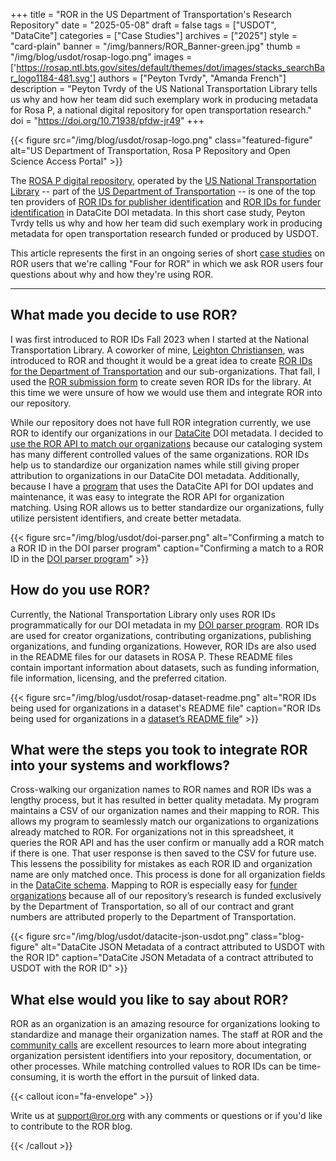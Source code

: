 +++ 
title = "ROR in the US Department of Transportation's Research Repository" 
date = "2025-05-08"
draft = false 
tags = ["USDOT", "DataCite"] 
categories = ["Case Studies"] 
archives = ["2025"]
style = "card-plain" 
banner = "/img/banners/ROR_Banner-green.jpg" 
thumb = "/img/blog/usdot/rosap-logo.png"
images = ['https://rosap.ntl.bts.gov/sites/default/themes/dot/images/stacks_searchBar_logo1184-481.svg']
authors = ["Peyton Tvrdy", "Amanda French"] 
description = "Peyton Tvrdy of the US National Transportation Library tells us why and how her team did such exemplary work in producing metadata for Rosa P, a national digital repository for open transportation research."
doi = "https://doi.org/10.71938/pfdw-jr49"
+++ 

{{< figure src="/img/blog/usdot/rosap-logo.png" class="featured-figure" alt="US Department of Transportation, Rosa P Repository and Open Science Access Portal" >}}

The [ROSA P digital repository](https://rosap.ntl.bts.gov/), operated by the [US National Transportation Library](https://ntl.bts.gov/ntl) -- part of the [US Department of Transportation](https://www.transportation.gov/) -- is one of the top ten providers of [ROR IDs for publisher identification](https://api.datacite.org/dois?query=publisher.publisherIdentifierScheme:ROR+OR+publisher.schemeUri:%22https://ror.org%22+OR+publisher.publisherIdentifier:*ror*&publisher=true&page[size]=0) and [ROR IDs for funder identification](https://api.datacite.org/dois?query=fundingReferences.funderIdentifierType:ROR&page%5Bsize%5D=0) in DataCite DOI metadata. In this short case study, Peyton Tvrdy tells us why and how her team did such exemplary work in producing metadata for open transportation research funded or produced by USDOT.

This article represents the first in an ongoing series of short [case studies](https://ror.org/categories/case-studies) on ROR users that we're calling "Four for ROR" in which we ask ROR users four questions about why and how they're using ROR.

---

## What made you decide to use ROR?

I was first introduced to ROR IDs Fall 2023 when I started at the National Transportation Library. A coworker of mine, [Leighton Christiansen](https://orcid.org/0000-0002-0543-4268), was introduced to ROR and thought it would be a great idea to create [ROR IDs for the Department of Transportation](https://ror.org/02xfw2e90) and our sub-organizations. That fall, I used the [ROR submission form](https://curation-request.ror.org) to create seven ROR IDs for the library. At this time we were unsure of how we would use them and integrate ROR into our repository. 

While our repository does not have full ROR integration currently, we use ROR to identify our organizations in our [DataCite](https://datacite.org) DOI metadata. I decided to [use the ROR API to match our organizations](https://ror.readme.io/docs/matching#match-organization-names-to-ror-ids-using-the-ror-api) because our cataloging system has many different controlled values of the same organizations. ROR IDs help us to standardize our organization names while still giving proper attribution to organizations in our DataCite DOI metadata. Additionally, because I have a [program](https://github.com/ptvrdy/doi-parser) that uses the DataCite API for DOI updates and maintenance, it was easy to integrate the ROR API for organization matching. Using ROR allows us to better standardize our organizations, fully utilize persistent identifiers, and create better metadata.

{{< figure src="/img/blog/usdot/doi-parser.png" alt="Confirming a match to a ROR ID in the DOI parser program" caption="Confirming a match to a ROR ID in the [DOI parser program](https://github.com/ptvrdy/doi-parser)" >}}


## How do you use ROR?

Currently, the National Transportation Library only uses ROR IDs programmatically for our DOI metadata in my [DOI parser program](https://github.com/ptvrdy/doi-parser). ROR IDs are used for creator organizations, contributing organizations, publishing organizations, and funding organizations. However, ROR IDs are also used in the README files for our datasets in ROSA P. These README files contain important information about datasets, such as funding information, file information, licensing, and the preferred citation. 

{{< figure src="/img/blog/usdot/rosap-dataset-readme.png" alt="ROR IDs being used for organizations in a dataset's README file" caption="ROR IDs being used for organizations in a [dataset’s README file](https://doi.org/10.21949/rb92-6j61)" >}}

## What were the steps you took to integrate ROR into your systems and workflows?

Cross-walking our organization names to ROR names and ROR IDs was a lengthy process, but it has resulted in better quality metadata. My program maintains a CSV of our organization names and their mapping to ROR. This allows my program to seamlessly match our organizations to organizations already matched to ROR. For organizations not in this spreadsheet, it queries the ROR API and has the user confirm or manually add a ROR match if there is one. That user response is then saved to the CSV for future use. This lessens the possibility for mistakes as each ROR ID and organization name are only matched once. This process is done for all organization fields in the [DataCite schema](https://datacite-metadata-schema.readthedocs.io/en/4.5/). Mapping to ROR is especially easy for [funder organizations](https://datacite-metadata-schema.readthedocs.io/en/4.5/properties/fundingreference/#funderidentifier) because all of our repository’s research is funded exclusively by the Department of Transportation, so all of our contract and grant numbers are attributed properly to the Department of Transportation.

{{< figure src="/img/blog/usdot/datacite-json-usdot.png" class="blog-figure" alt="DataCite JSON Metadata of a contract attributed to USDOT with the ROR ID" caption="DataCite JSON Metadata of a contract attributed to USDOT with the ROR ID" >}}

## What else would you like to say about ROR?

ROR as an organization is an amazing resource for organizations looking to standardize and manage their organization names. The staff at ROR and the [community calls](/events) are excellent resources to learn more about integrating organization persistent identifiers into your repository, documentation, or other processes. While matching controlled values to ROR IDs can be time-consuming, it is worth the effort in the pursuit of linked data.

{{< callout icon="fa-envelope" >}} 

Write us at support@ror.org with any comments or questions or if you'd like to contribute to the ROR blog. 

{{< /callout >}} 
